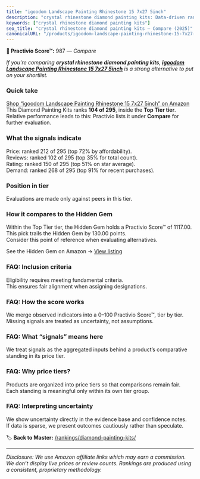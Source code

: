 ```yaml
---
title: "igoodom Landscape Painting Rhinestone 15 7x27 5inch"
description: "crystal rhinestone diamond painting kits: Data-driven ranking using the Practivio Score™. Positioned by quality, value, demand, findability, momentum."
keywords: ["crystal rhinestone diamond painting kits"]
seo_title: "crystal rhinestone diamond painting kits — Compare (2025)"
canonicalURL: "/products/igoodom-landscape-painting-rhinestone-15-7x27-5inch-B0CG9FZCF2/"
---
```


**🛒 Practivio Score™:** 987 — _Compare_


*If you're comparing **crystal rhinestone diamond painting kits**, **[igoodom Landscape Painting Rhinestone 15 7x27 5inch](https://www.amazon.com/dp/B0CG9FZCF2?tag=practivio-20)** is a strong alternative to put on your shortlist.*
### Quick take
[Shop “igoodom Landscape Painting Rhinestone 15 7x27 5inch” on Amazon](https://www.amazon.com/dp/B0CG9FZCF2?tag=practivio-20)
This Diamond Painting Kits ranks **104 of 295**, inside the **Top Tier tier**.  
Relative performance leads to this: Practivio lists it under **Compare** for further evaluation.

### What the signals indicate
Price: ranked 212 of 295 (top 72% by affordability).  
Reviews: ranked 102 of 295 (top 35% for total count).  
Rating: ranked 150 of 295 (top 51% on star average).  
Demand: ranked 268 of 295 (top 91% for recent purchases).

### Position in tier
Evaluations are made only against peers in this tier.

### How it compares to the Hidden Gem
Within the Top Tier tier, the Hidden Gem holds a Practivio Score™ of 1117.00.  
This pick trails the Hidden Gem by 130.00 points.  
Consider this point of reference when evaluating alternatives.  

See the Hidden Gem on Amazon → [View listing](https://www.amazon.com/dp/B088K3FQ7W?tag=practivio-20)

### FAQ: Inclusion criteria
Eligibility requires meeting fundamental criteria.  
This ensures fair alignment when assigning designations.

### FAQ: How the score works
We merge observed indicators into a 0–100 Practivio Score™, tier by tier.  
Missing signals are treated as uncertainty, not assumptions.

### FAQ: What “signals” means here
We treat signals as the aggregated inputs behind a product’s comparative standing in its price tier.

### FAQ: Why price tiers?
Products are organized into price tiers so that comparisons remain fair.  
Each standing is meaningful only within its own tier group.

### FAQ: Interpreting uncertainty
We show uncertainty directly in the evidence base and confidence notes.  
If data is sparse, we present outcomes cautiously rather than speculate.

<!-- Missing template for Compare/CompareWithinPriceClass -->


🏷️ **Back to Master:** [/rankings/diamond-painting-kits/](/rankings/diamond-painting-kits/)

---
_Disclosure: We use Amazon affiliate links which may earn a commission. We don’t display live prices or review counts. Rankings are produced using a consistent, proprietary methodology._
